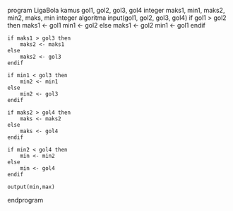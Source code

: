 program LigaBola
kamus
    gol1, gol2, gol3, gol4 integer
	maks1, min1, maks2, min2, maks, min integer
algoritma
    input(gol1, gol2, gol3, gol4)
    if gol1 > gol2 then
        maks1 <- gol1
        min1 <- gol2
    else
        maks1 <- gol2
        min1 <- gol1
    endif

    if maks1 > gol3 then
        maks2 <- maks1
    else
        maks2 <- gol3
    endif

    if min1 < gol3 then
        min2 <- min1
    else
        min2 <- gol3
    endif

    if maks2 > gol4 then
        maks <- maks2
    else
        maks <- gol4
    endif

    if min2 < gol4 then
        min <- min2
    else
        min <- gol4
    endif

    output(min,max)
endprogram
